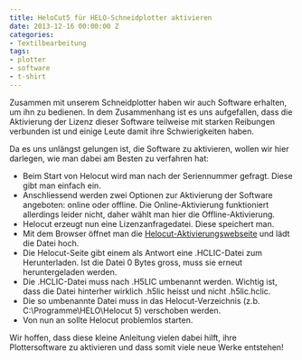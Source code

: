 ```yaml
---
title: HeloCut5 für HELO-Schneidplotter aktivieren
date: 2013-12-16 00:00:00 Z
categories:
- Textilbearbeitung
tags:
- plotter
- software
- t-shirt
---
```


Zusammen mit unserem Schneidplotter haben wir auch Software erhalten, um ihn zu bedienen. In dem Zusammenhang ist es uns aufgefallen, dass die Aktivierung der Lizenz dieser Software teilweise mit starken Reibungen verbunden ist und einige Leute damit ihre Schwierigkeiten haben.

Da es uns unlängst gelungen ist, die Software zu aktivieren, wollen wir hier darlegen, wie man dabei am Besten zu verfahren hat:

- Beim Start von Helocut wird man nach der Seriennummer gefragt. Diese gibt man einfach ein.
- Anschliessend werden zwei Optionen zur Aktivierung der Software angeboten: online oder offline. Die Online-Aktivierung funktioniert allerdings leider nicht, daher wählt man hier die Offline-Aktivierung.
- Helocut erzeugt nun eine Lizenzanfragedatei. Diese speichert man.
- Mit dem Browser öffnet man die [Helocut-Aktivierungswebseite](http://www.helocut.com/Activate.aspx "http://www.helocut.com/Activate.aspx") und lädt die Datei hoch.
- Die Helocut-Seite gibt einem als Antwort eine .HCLIC-Datei zum Herunterladen. Ist die Datei 0 Bytes gross, muss sie erneut heruntergeladen werden.
- Die .HCLIC-Datei muss nach .H5LIC umbenannt werden. Wichtig ist, dass die Datei hinterher wirklich .h5lic heisst und nicht .h5lic.hclic.
- Die so umbenannte Datei muss in das Helocut-Verzeichnis (z.b. C:\\Programme\\HELO\\Helocut 5) verschoben werden.
- Von nun an sollte Helocut problemlos starten.

Wir hoffen, dass diese kleine Anleitung vielen dabei hilft, ihre Plottersoftware zu aktivieren und dass somit viele neue Werke entstehen!
